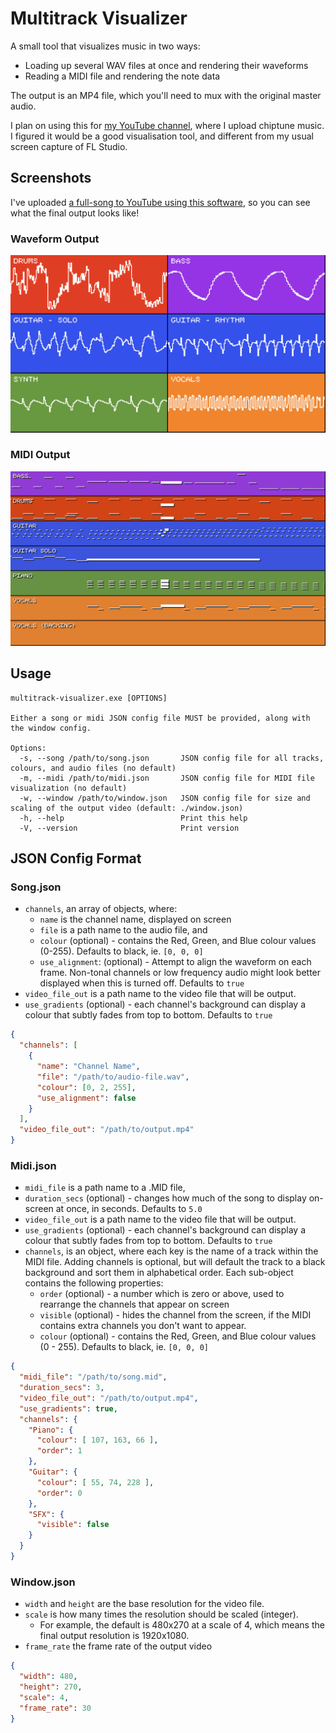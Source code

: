 # Multitrack Visualizer

A small tool that visualizes music in two ways:

* Loading up several WAV files at once and rendering their waveforms
* Reading a MIDI file and rendering the note data

The output is an MP4 file, which you'll need to mux with the original master audio.

I plan on using this for [my YouTube channel](https://youtube.com/TomboFry),
where I upload chiptune music. I figured it would be a good visualisation tool,
and different from my usual screen capture of FL Studio.

## Screenshots

I've uploaded [a full-song to YouTube using this software](https://www.youtube.com/watch?v=9mGbqnYR_UI), so you can see what the final output looks like!

### Waveform Output

![](./screenshot.png)

### MIDI Output

![](./screenshot-midi.png)

## Usage

```
multitrack-visualizer.exe [OPTIONS]

Either a song or midi JSON config file MUST be provided, along with the window config.

Options:
  -s, --song /path/to/song.json       JSON config file for all tracks, colours, and audio files (no default)
  -m, --midi /path/to/midi.json       JSON config file for MIDI file visualization (no default)
  -w, --window /path/to/window.json   JSON config file for size and scaling of the output video (default: ./window.json)
  -h, --help                          Print this help
  -V, --version                       Print version
```

## JSON Config Format

### Song.json

* `channels`, an array of objects, where:
  * `name` is the channel name, displayed on screen
  * `file` is a path name to the audio file, and
  * `colour` (optional) - contains the Red, Green, and Blue colour values
    (0-255). Defaults to black, ie. `[0, 0, 0]`
  * `use_alignment`: (optional) - Attempt to align the waveform on each frame.
    Non-tonal channels or low frequency audio might look better displayed when
    this is turned off. Defaults to `true`
* `video_file_out` is a path name to the video file that will be output.
* `use_gradients` (optional) - each channel's background can display a colour that subtly fades from top to bottom. Defaults to `true`

```json
{
  "channels": [
    {
      "name": "Channel Name",
      "file": "/path/to/audio-file.wav",
      "colour": [0, 2, 255],
      "use_alignment": false
    }
  ],
  "video_file_out": "/path/to/output.mp4"
}
```

### Midi.json

* `midi_file` is a path name to a .MID file,
* `duration_secs` (optional) - changes how much of the song to display on-screen at once, in seconds. Defaults to `5.0`
* `video_file_out` is a path name to the video file that will be output.
* `use_gradients` (optional) - each channel's background can display a colour that subtly fades from top to bottom. Defaults to `true`
* `channels`, is an object, where each key is the name of a track within the MIDI file. Adding channels is optional, but will default the track to a black background and sort them in alphabetical order. Each sub-object contains the following properties:
  * `order` (optional) - a number which is zero or above, used to rearrange the channels that appear on screen
  * `visible` (optional) - hides the channel from the screen, if the MIDI contains extra channels you don't want to appear.
  * `colour` (optional) - contains the Red, Green, and Blue colour values (0 - 255). Defaults to black, ie. `[0, 0, 0]`

```json
{
  "midi_file": "/path/to/song.mid",
  "duration_secs": 3,
  "video_file_out": "/path/to/output.mp4",
  "use_gradients": true,
  "channels": {
    "Piano": {
      "colour": [ 107, 163, 66 ],
      "order": 1
    },
    "Guitar": {
      "colour": [ 55, 74, 228 ],
      "order": 0
    },
    "SFX": {
      "visible": false
    }
  }
}
```

### Window.json

* `width` and `height` are the base resolution for the video file.
* `scale` is how many times the resolution should be scaled (integer).
  * For example, the default is 480x270 at a scale of 4, which means the final
    output resolution is 1920x1080.
* `frame_rate` the frame rate of the output video

```json
{
  "width": 480,
  "height": 270,
  "scale": 4,
  "frame_rate": 30
}
```
